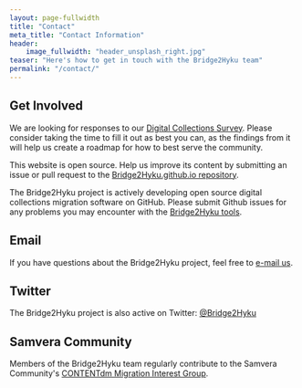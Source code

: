 ```yaml
---
layout: page-fullwidth
title: "Contact"
meta_title: "Contact Information"
header:
    image_fullwidth: "header_unsplash_right.jpg"
teaser: "Here's how to get in touch with the Bridge2Hyku team"
permalink: "/contact/"
---
```


## Get Involved

We are looking for responses to our [Digital Collections Survey](survey.md). Please consider taking the time to fill it out as best you can, as the findings from it will help us create a roadmap for how to best serve the community.

This website is open source. Help us improve its content by submitting an issue or pull request to the [Bridge2Hyku.github.io repository](https://github.com/Bridge2Hyku/Bridge2Hyku.github.io).

The Bridge2Hyku project is actively developing open source digital collections migration software on GitHub. Please submit Github issues for any problems you may encounter with the [Bridge2Hyku tools](https://github.com/bridge2hyku).

## Email

If you have questions about the Bridge2Hyku project, feel free to <a href="mailto:awashin8@Central.UH.EDU">e-mail us</a>.

## Twitter

The Bridge2Hyku project is also active on Twitter: [@Bridge2Hyku](https://twitter.com/Bridge2Hyku)

## Samvera Community

Members of the Bridge2Hyku team regularly contribute to the Samvera Community's [CONTENTdm Migration Interest Group](https://wiki.duraspace.org/display/samvera/CONTENTdm+Migration+Interest+Group).
